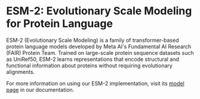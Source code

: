 # ESM-2: Evolutionary Scale Modeling for Protein Language

ESM-2 (Evolutionary Scale Modeling) is a family of transformer-based protein language models developed by Meta AI's Fundamental AI Research (FAIR) Protein Team. Trained on large-scale protein sequence datasets such as UniRef50, ESM-2 learns representations that encode structural and functional information about proteins without requiring evolutionary alignments.

For more information on using our ESM-2 implementation, visit its [model page](https://training-docs.cerebras.ai/rel-2.5.0/model-zoo/models/nlp/esm2) in our documentation.
